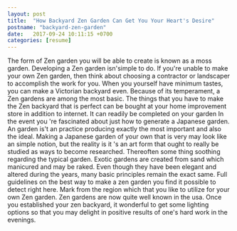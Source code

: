 ```yaml
---
layout: post
title:  "How Backyard Zen Garden Can Get You Your Heart's Desire"
postname: "backyard-zen-garden"
date:   2017-09-24 10:11:15 +0700
categories: [resume]
---
```

The form of Zen garden you will be able to create is known as a moss garden. Developing a Zen garden isn'simple to do. If you're unable to make your own Zen garden, then think about choosing a contractor or landscaper to accomplish the work for you. When you yourself have minimum tastes, you can make a Victorian backyard even. Because of its temperament, a Zen gardens are among the most basic. The things that you have to make the Zen backyard that is perfect can be bought at your home improvement store in addition to internet. It can readily be completed on your garden In the event you 're fascinated about just how to generate a Japanese garden. An garden is't an practice producing exactly the most important and also the ideal. Making a Japanese garden of your own that is very may look like an simple notion, but the reality is it 's an art form that ought to really be studied as ways to become researched. Thereoften some thing soothing regarding the typical garden. Exotic gardens are created from sand which manicured and may be raked. Even though they have been elegant and altered during the years, many basic principles remain the exact same. Full guidelines on the best way to make a zen garden you find it possible to detect right here. Mark from the region which that you like to utilize for your own Zen garden. Zen gardens are now quite well known in the usa. Once you established your zen backyard, it wonderful to get some lighting options so that you may delight in positive results of one's hard work in the evenings.
